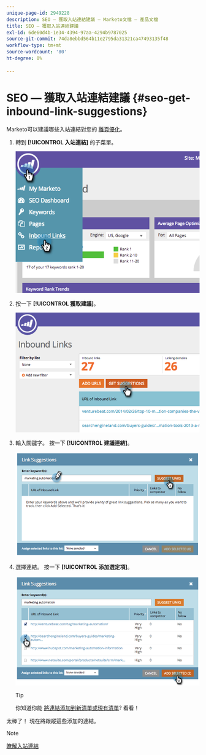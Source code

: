 ```yaml
---
unique-page-id: 2949228
description: SEO — 獲取入站連結建議 — Marketo文檔 — 產品文檔
title: SEO — 獲取入站連結建議
exl-id: 6de60d4b-1e34-4394-97aa-4294b9787025
source-git-commit: 74da8ebbd564b11e2795da31321ca47493135f48
workflow-type: tm+mt
source-wordcount: '80'
ht-degree: 0%

---
```


# SEO — 獲取入站連結建議 {#seo-get-inbound-link-suggestions}

Marketo可以建議哪些入站連結對您的 [離頁優化](/help/marketo/product-docs/additional-apps/seo/understanding-seo/understanding-search-engine-optimization.md)。

1. 轉到 **[!UICONTROL 入站連結]** 的子菜單。

   ![](assets/image2014-9-18-13-3a20-3a44.png)

1. 按一下 **[!UICONTROL 獲取建議]**。

   ![](assets/image2014-9-18-13-3a21-3a8.png)

1. 輸入關鍵字。 按一下 **[!UICONTROL 建議連結]**。

   ![](assets/image2014-9-18-13-3a21-3a31.png)

1. 選擇連結。 按一下 **[!UICONTROL 添加選定項]**。

   ![](assets/image2014-9-18-13-3a21-3a40.png)

   >[!TIP]
   >
   >你知道你能  [將連結添加到新清單或現有清單](/help/marketo/product-docs/additional-apps/seo/inbound-links/seo-add-remove-an-inbound-link-url-from-a-list.md)? 看看！

太棒了！ 現在將跟蹤這些添加的連結。

>[!NOTE]
>
>[瞭解入站連結](/help/marketo/product-docs/additional-apps/seo/inbound-links/seo-understanding-inbound-links.md)

